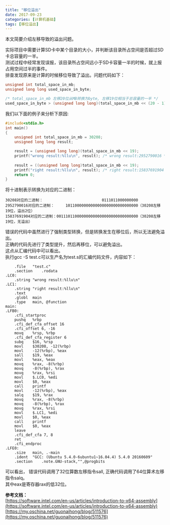 ```yaml
---
title: "移位溢出"  
date: 2017-09-23  
categories: [计算机基础]  
tags: [移位溢出]  
---
```


本文简要介绍左移导致的溢出问题。 



实际项目中需要计算SD卡中某个目录的大小，并判断该目录所占空间是否超过SD卡总容量的一半。  
测试过程中经常发现误报，该目录所占空间远小于SD卡容量一半的时候，就上报占用空间过半的事件。  
排查发现原来是计算的时候移位导致了溢出。问题代码如下：

```c
unsigned int total_space_in_mb;
unsigned long long used_space_in_byte;

/* total_space_in_mb 左移20位从MB转换为byte, 左移19位相当于总容量的一半 */
used_space_in_byte > (unsigned long long)(total_space_in_mb << (20 - 1));
```

我们以下面的例子来分析下原因:

```c
#include<stdio.h>
int main()
{
    unsigned int total_space_in_mb = 30208;
    unsigned long long result;

    result = (unsigned long long)(total_space_in_mb << 19);
    printf("wrong result:%llu\n", result); /* wrong result:2952790016 */
    
    result = ((unsigned long long)total_space_in_mb << 19);
    printf("right result:%llu\n", result); /* right result:15837691904 */
	return 0;
}

``` 

将十进制表示转换为对应的二进制：  
```console
‭30208对应的二进制：                          0111011000000000
‭2952790016对应的二进制：     10110000000000000000000000000000（30208左移19位，溢出2位）
‭15837691904对应的二进制：001110110000000000000000000000000000（30208左移19位，无溢出）
```

错误的代码中虽然进行了强制类型转换，但是转换发生在移位后，所以无法避免溢出。  
正确的代码先进行了类型提升，然后再移位，可以避免溢出。  
这点从汇编代码中可以看出。  
执行gcc -S test.c可以生产名为test.s的汇编代码文件，内容如下：

```console
	.file	"test.c"
	.section	.rodata
.LC0:
	.string	"wrong result:%llu\n"
.LC1:
	.string	"right result:%llu\n"
	.text
	.globl	main
	.type	main, @function
main:
.LFB0:
	.cfi_startproc
	pushq	%rbp
	.cfi_def_cfa_offset 16
	.cfi_offset 6, -16
	movq	%rsp, %rbp
	.cfi_def_cfa_register 6
	subq	$16, %rsp
	movl	$30208, -12(%rbp)
	movl	-12(%rbp), %eax
	sall	$19, %eax
	movl	%eax, %eax
	movq	%rax, -8(%rbp)
	movq	-8(%rbp), %rax
	movq	%rax, %rsi
	movl	$.LC0, %edi
	movl	$0, %eax
	call	printf
	movl	-12(%rbp), %eax
	salq	$19, %rax
	movq	%rax, -8(%rbp)
	movq	-8(%rbp), %rax
	movq	%rax, %rsi
	movl	$.LC1, %edi
	movl	$0, %eax
	call	printf
	movl	$0, %eax
	leave
	.cfi_def_cfa 7, 8
	ret
	.cfi_endproc
.LFE0:
	.size	main, .-main
	.ident	"GCC: (Ubuntu 5.4.0-6ubuntu1~16.04.4) 5.4.0 20160609"
	.section	.note.GNU-stack,"",@progbits

```

可以看出， 错误代码调用了32位算数左移指令sall, 正确代码调用了64位算术左移指令salq。  
其中eax是寄存器rax的低32位。



  
  

**参考文档：**  
[https://software.intel.com/en-us/articles/introduction-to-x64-assembly](https://software.intel.com/en-us/articles/introduction-to-x64-assembly)  
[https://my.oschina.net/guonaihong/blog/511576](https://my.oschina.net/guonaihong/blog/511576)